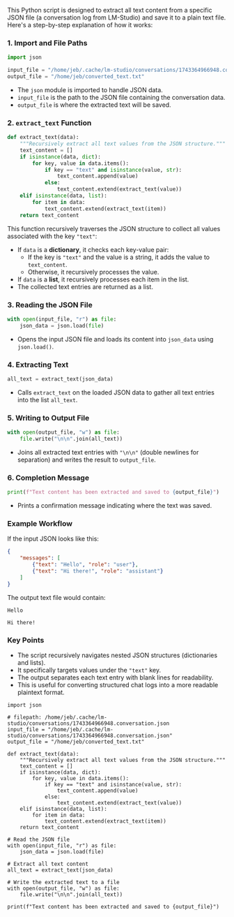 This Python script is designed to extract all text content from a specific JSON file (a conversation log from LM-Studio) and save it to a plain text file. Here's a step-by-step explanation of how it works:

### 1. **Import and File Paths**
```python
import json

input_file = "/home/jeb/.cache/lm-studio/conversations/1743364966948.conversation.json"
output_file = "/home/jeb/converted_text.txt"
```
- The `json` module is imported to handle JSON data.
- `input_file` is the path to the JSON file containing the conversation data.
- `output_file` is where the extracted text will be saved.

### 2. **`extract_text` Function**
```python
def extract_text(data):
    """Recursively extract all text values from the JSON structure."""
    text_content = []
    if isinstance(data, dict):
        for key, value in data.items():
            if key == "text" and isinstance(value, str):
                text_content.append(value)
            else:
                text_content.extend(extract_text(value))
    elif isinstance(data, list):
        for item in data:
            text_content.extend(extract_text(item))
    return text_content
```
This function recursively traverses the JSON structure to collect all values associated with the key `"text"`:
- If `data` is a **dictionary**, it checks each key-value pair:
  - If the key is `"text"` and the value is a string, it adds the value to `text_content`.
  - Otherwise, it recursively processes the value.
- If `data` is a **list**, it recursively processes each item in the list.
- The collected text entries are returned as a list.

### 3. **Reading the JSON File**
```python
with open(input_file, "r") as file:
    json_data = json.load(file)
```
- Opens the input JSON file and loads its content into `json_data` using `json.load()`.

### 4. **Extracting Text**
```python
all_text = extract_text(json_data)
```
- Calls `extract_text` on the loaded JSON data to gather all text entries into the list `all_text`.

### 5. **Writing to Output File**
```python
with open(output_file, "w") as file:
    file.write("\n\n".join(all_text))
```
- Joins all extracted text entries with `"\n\n"` (double newlines for separation) and writes the result to `output_file`.

### 6. **Completion Message**
```python
print(f"Text content has been extracted and saved to {output_file}")
```
- Prints a confirmation message indicating where the text was saved.

### Example Workflow
If the input JSON looks like this:
```json
{
    "messages": [
        {"text": "Hello", "role": "user"},
        {"text": "Hi there!", "role": "assistant"}
    ]
}
```
The output text file would contain:
```
Hello

Hi there!
```

### Key Points
- The script recursively navigates nested JSON structures (dictionaries and lists).
- It specifically targets values under the `"text"` key.
- The output separates each text entry with blank lines for readability.
- This is useful for converting structured chat logs into a more readable plaintext format.

```
import json

# filepath: /home/jeb/.cache/lm-studio/conversations/1743364966948.conversation.json
input_file = "/home/jeb/.cache/lm-studio/conversations/1743364966948.conversation.json"
output_file = "/home/jeb/converted_text.txt"

def extract_text(data):
    """Recursively extract all text values from the JSON structure."""
    text_content = []
    if isinstance(data, dict):
        for key, value in data.items():
            if key == "text" and isinstance(value, str):
                text_content.append(value)
            else:
                text_content.extend(extract_text(value))
    elif isinstance(data, list):
        for item in data:
            text_content.extend(extract_text(item))
    return text_content

# Read the JSON file
with open(input_file, "r") as file:
    json_data = json.load(file)

# Extract all text content
all_text = extract_text(json_data)

# Write the extracted text to a file
with open(output_file, "w") as file:
    file.write("\n\n".join(all_text))

print(f"Text content has been extracted and saved to {output_file}")
```

